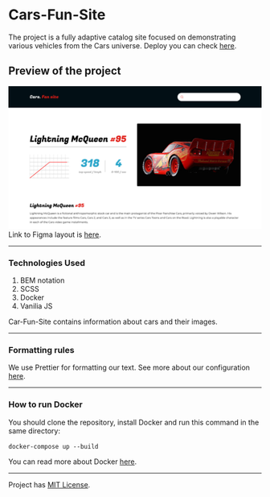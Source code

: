 # Cars-Fun-Site

The project is a fully adaptive catalog site focused on demonstrating various vehicles from the Cars universe. Deploy you can check [here](https://frontgr.github.io/Cars-Fun-Site/).

## Preview of the project

![Preview image](front/images/assets/main_page.jpg)
Link to Figma layout is [here](https://www.figma.com/file/ol0x9Z5dX0ieiRWCvPva4T/Cars.-Fun-Site?type=design&node-id=1%3A1000&mode=design&t=7tHvCBJEXAwLnWIi-1).

---

### Technologies Used

1. BEM notation
2. SCSS
3. Docker
4. Vanilia JS

Car-Fun-Site contains information about cars and their images.

---

### Formatting rules

We use Prettier for formatting our text. See more about our configuration [here](https://frontgr.github.io/docs/prettierrc/prettierrc/).

---

### How to run Docker

You should clone the repository, install Docker and run this command in the same directory:

    
    docker-compose up --build
    

You can read more about Docker [here](https://frontgr.github.io/docs/docker/docker/).

---

Project has [MIT License](https://github.com/frontgr/Cars-Fun-Site/blob/main/LICENSE).

